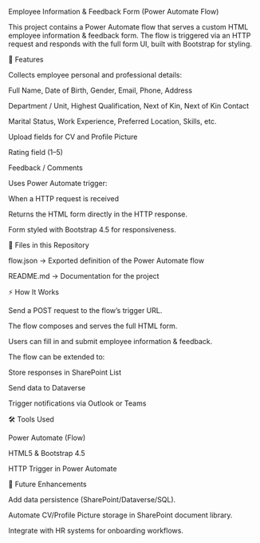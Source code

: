 Employee Information & Feedback Form (Power Automate Flow)

This project contains a Power Automate flow that serves a custom HTML employee information & feedback form.
The flow is triggered via an HTTP request and responds with the full form UI, built with Bootstrap for styling.

📌 Features

Collects employee personal and professional details:

Full Name, Date of Birth, Gender, Email, Phone, Address

Department / Unit, Highest Qualification, Next of Kin, Next of Kin Contact

Marital Status, Work Experience, Preferred Location, Skills, etc.

Upload fields for CV and Profile Picture

Rating field (1–5)

Feedback / Comments

Uses Power Automate trigger:

When a HTTP request is received

Returns the HTML form directly in the HTTP response.

Form styled with Bootstrap 4.5 for responsiveness.

📂 Files in this Repository

flow.json → Exported definition of the Power Automate flow

README.md → Documentation for the project

⚡ How It Works

Send a POST request to the flow’s trigger URL.

The flow composes and serves the full HTML form.

Users can fill in and submit employee information & feedback.

The flow can be extended to:

Store responses in SharePoint List

Send data to Dataverse

Trigger notifications via Outlook or Teams

🛠️ Tools Used

Power Automate (Flow)

HTML5 & Bootstrap 4.5

HTTP Trigger in Power Automate

🚀 Future Enhancements

Add data persistence (SharePoint/Dataverse/SQL).

Automate CV/Profile Picture storage in SharePoint document library.

Integrate with HR systems for onboarding workflows.